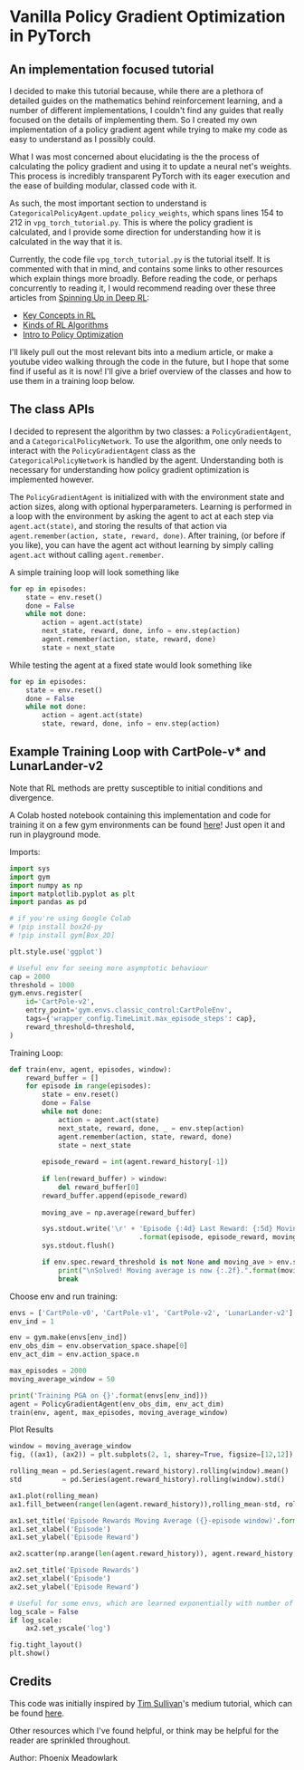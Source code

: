 # Vanilla Policy Gradient Optimization in PyTorch
## An implementation focused tutorial

I decided to make this tutorial because, while there are a plethora of detailed guides on the mathematics behind reinforcement learning, and a number of different implementations, I couldn't find any guides that really focused on the details of implementing them. So I created my own implementation of a policy gradient agent while trying to make my code as easy to understand as I possibly could. 

What I was most concerned about elucidating is the the process of calculating the policy gradient and using it to update a neural net's weights. This process is incredibly transparent PyTorch with its eager execution and the ease of building modular, classed code with it. 

As such, the most important section to understand is `CategoricalPolicyAgent.update_policy_weights`, which spans lines 154 to 212 in `vpg_torch_tutorial.py`. This is where the policy gradient is calculated, and I provide some direction for understanding how it is calculated in the way that it is.

Currently, the code file `vpg_torch_tutorial.py` is the tutorial itself. It is commented with that in mind, and contains some links to other resources which explain things more broadly. Before reading the code, or perhaps concurrently to reading it, I would recommend reading over these three articles from [Spinning Up in Deep RL](https://spinningup.openai.com/en/latest/index.html):
- [Key Concepts in RL](https://spinningup.openai.com/en/latest/spinningup/rl_intro.html)
- [Kinds of RL Algorithms](https://spinningup.openai.com/en/latest/spinningup/rl_intro2.html)
- [Intro to Policy Optimization](https://spinningup.openai.com/en/latest/spinningup/rl_intro3.html)

I'll likely pull out the most relevant bits into a medium article, or make a youtube video walking through the code in the future, but I hope that some find if useful as it is now! I'll give a brief overview of the classes and how to use them in a training loop below.

## The class APIs

I decided to represent the algorithm by two classes: a `PolicyGradientAgent`, and a `CategoricalPolicyNetwork`. To use the algorithm, one only needs to interact with the `PolicyGradientAgent` class as the `CategoricalPolicyNetwork` is handled by the agent. Understanding both is necessary for understanding how policy gradient optimization is implemented however.

The `PolicyGradientAgent` is initialized with with the environment state and action sizes, along with optional hyperparameters. Learning is performed in a loop with the environment by asking the agent to act at each step via `agent.act(state)`, and storing the results of that action via `agent.remember(action, state, reward, done)`. After training, (or before if you like), you can have the agent act without learning by simply calling `agent.act` without calling `agent.remember`.

A simple training loop will look something like
```Python
for ep in episodes:
    state = env.reset()
    done = False
    while not done:
        action = agent.act(state)
        next_state, reward, done, info = env.step(action)
        agent.remember(action, state, reward, done)
        state = next_state
```

While testing the agent at a fixed state would look something like
```Python
for ep in episodes:
    state = env.reset()
    done = False
    while not done:
        action = agent.act(state)
        state, reward, done, info = env.step(action)
```



## Example Training Loop with CartPole-v* and LunarLander-v2

Note that RL methods are pretty susceptible to initial conditions and divergence.

A Colab hosted notebook containing this implementation and code for training it on a few gym environments can be found [here](https://colab.research.google.com/drive/1-o9W05S8a3atS97clhEcu_lmhmLMNpVf)! Just open it and run in playground mode.

Imports:
```Python
import sys
import gym
import numpy as np
import matplotlib.pyplot as plt
import pandas as pd

# if you're using Google Colab
# !pip install box2d-py
# !pip install gym[Box_2D]

plt.style.use('ggplot')

# Useful env for seeing more asymptotic behaviour
cap = 2000
threshold = 1000
gym.envs.register(
    id='CartPole-v2',
    entry_point='gym.envs.classic_control:CartPoleEnv',
    tags={'wrapper_config.TimeLimit.max_episode_steps': cap},
    reward_threshold=threshold,
)
```

Training Loop:
```Python
def train(env, agent, episodes, window):
    reward_buffer = []
    for episode in range(episodes):
        state = env.reset()
        done = False       
        while not done:
            action = agent.act(state)
            next_state, reward, done, _ = env.step(action)
            agent.remember(action, state, reward, done)
            state = next_state
        
        episode_reward = int(agent.reward_history[-1])
        
        if len(reward_buffer) > window:
            del reward_buffer[0]
        reward_buffer.append(episode_reward)
        
        moving_ave = np.average(reward_buffer)

        sys.stdout.write('\r' + 'Episode {:4d} Last Reward: {:5d} Moving Average: {:7.2f}'
                                .format(episode, episode_reward, moving_ave))
        sys.stdout.flush()

        if env.spec.reward_threshold is not None and moving_ave > env.spec.reward_threshold:
            print("\nSolved! Moving average is now {:.2f}.".format(moving_ave, episode_reward))
            break
```

Choose env and run training:
```Python
envs = ['CartPole-v0', 'CartPole-v1', 'CartPole-v2', 'LunarLander-v2']
env_ind = 1

env = gym.make(envs[env_ind])
env_obs_dim = env.observation_space.shape[0]
env_act_dim = env.action_space.n

max_episodes = 2000
moving_average_window = 50

print('Training PGA on {}'.format(envs[env_ind]))
agent = PolicyGradientAgent(env_obs_dim, env_act_dim)
train(env, agent, max_episodes, moving_average_window)
```

Plot Results
```Python
window = moving_average_window
fig, ((ax1), (ax2)) = plt.subplots(2, 1, sharey=True, figsize=[12,12])

rolling_mean = pd.Series(agent.reward_history).rolling(window).mean()
std          = pd.Series(agent.reward_history).rolling(window).std()

ax1.plot(rolling_mean)
ax1.fill_between(range(len(agent.reward_history)),rolling_mean-std, rolling_mean+std, alpha=0.2)

ax1.set_title('Episode Rewards Moving Average ({}-episode window)'.format(window))
ax1.set_xlabel('Episode')
ax1.set_ylabel('Episode Reward')

ax2.scatter(np.arange(len(agent.reward_history)), agent.reward_history, alpha=0.5)

ax2.set_title('Episode Rewards')
ax2.set_xlabel('Episode')
ax2.set_ylabel('Episode Reward')

# Useful for some envs, which are learned exponentially with number of episodes
log_scale = False
if log_scale:
    ax2.set_yscale('log')

fig.tight_layout()
plt.show()
```

## Credits

This code was initially inspired by [Tim Sullivan](ts1829.github.io)'s medium tutorial, which can be found [here](https://medium.com/@ts1829/policy-gradient-reinforcement-learning-in-pytorch-df1383ea0baf).

Other resources which I've found helpful, or think may be helpful for the reader are sprinkled throughout. 

Author: Phoenix Meadowlark